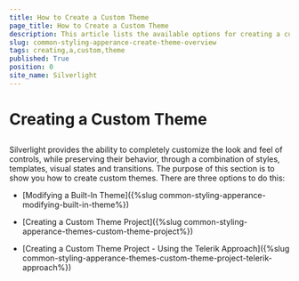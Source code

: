 ```yaml
---
title: How to Create a Custom Theme
page_title: How to Create a Custom Theme
description: This article lists the available options for creating a custom theme.
slug: common-styling-apperance-create-theme-overview
tags: creating,a,custom,theme
published: True
position: 0
site_name: Silverlight
---
```


# Creating a Custom Theme



## 

Silverlight provides the ability to completely customize the look and feel of controls, while preserving their behavior, through a combination of styles, templates, visual states and transitions. The purpose of this section is to show you how to create custom themes. There are three options to do this:

* [Modifying a Built-In Theme]({%slug common-styling-apperance-modifying-built-in-theme%})

* [Creating a Custom Theme Project]({%slug common-styling-apperance-themes-custom-theme-project%})

* [Creating a Custom Theme Project - Using the Telerik Approach]({%slug common-styling-apperance-themes-custom-theme-project-telerik-approach%})
